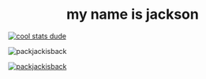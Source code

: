 <h1 align="center">my name is jackson</h1>

[![cool stats dude](https://github-readme-stats.vercel.app/api?username=packjackisback)](https://github.com/anuraghazra/github-readme-stats)

<p align="left"> <img src="https://komarev.com/ghpvc/?username=packjackisback&label=Profile%20views&color=0e75b6&style=plastic" alt="packjackisback" /> </p>

<p align="left"> <a href="https://github.com/ryo-ma/github-profile-trophy"><img src="https://github-profile-trophy.vercel.app/?username=packjackisback&theme=onedark" alt="packjackisback" /></a> </p>


